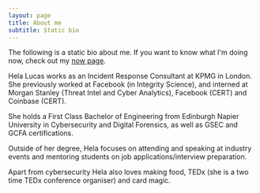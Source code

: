 ```yaml
---
layout: page
title: About me
subtitle: Static bio
---
```


The following is a static bio about me. If you want to know what I'm doing now, check out my [now page](linkcomingsoon.com).

Hela Lucas works as an Incident Response Consultant at KPMG in London. She previously worked at Facebook (in Integrity Science), and interned at Morgan Stanley (Threat Intel and Cyber Analytics), Facebook (CERT) and Coinbase (CERT).

She holds a First Class Bachelor of Engineering from Edinburgh Napier University in Cybersecurity and Digital Forensics, as well as GSEC and GCFA certifications. 

Outside of her degree, Hela focuses on attending and speaking at industry events and mentoring students on job applications/interview preparation.

Apart from cybersecurity Hela also loves making food, TEDx (she is a two time TEDx conference organiser) and card magic.

